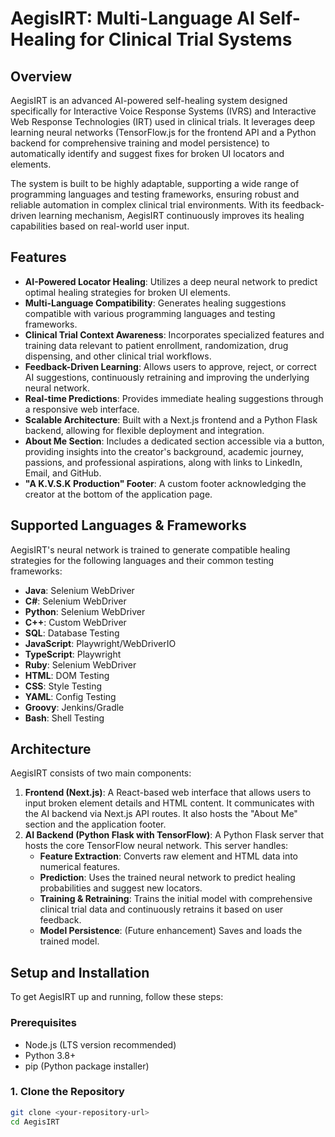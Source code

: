 # AegisIRT: Multi-Language AI Self-Healing for Clinical Trial Systems

## Overview

AegisIRT is an advanced AI-powered self-healing system designed specifically for Interactive Voice Response Systems (IVRS) and Interactive Web Response Technologies (IRT) used in clinical trials. It leverages deep learning neural networks (TensorFlow.js for the frontend API and a Python backend for comprehensive training and model persistence) to automatically identify and suggest fixes for broken UI locators and elements.

The system is built to be highly adaptable, supporting a wide range of programming languages and testing frameworks, ensuring robust and reliable automation in complex clinical trial environments. With its feedback-driven learning mechanism, AegisIRT continuously improves its healing capabilities based on real-world user input.

## Features

*   **AI-Powered Locator Healing**: Utilizes a deep neural network to predict optimal healing strategies for broken UI elements.
*   **Multi-Language Compatibility**: Generates healing suggestions compatible with various programming languages and testing frameworks.
*   **Clinical Trial Context Awareness**: Incorporates specialized features and training data relevant to patient enrollment, randomization, drug dispensing, and other clinical trial workflows.
*   **Feedback-Driven Learning**: Allows users to approve, reject, or correct AI suggestions, continuously retraining and improving the underlying neural network.
*   **Real-time Predictions**: Provides immediate healing suggestions through a responsive web interface.
*   **Scalable Architecture**: Built with a Next.js frontend and a Python Flask backend, allowing for flexible deployment and integration.
*   **About Me Section**: Includes a dedicated section accessible via a button, providing insights into the creator's background, academic journey, passions, and professional aspirations, along with links to LinkedIn, Email, and GitHub.
*   **"A K.V.S.K Production" Footer**: A custom footer acknowledging the creator at the bottom of the application page.

## Supported Languages & Frameworks

AegisIRT's neural network is trained to generate compatible healing strategies for the following languages and their common testing frameworks:

*   **Java**: Selenium WebDriver
*   **C#**: Selenium WebDriver
*   **Python**: Selenium WebDriver
*   **C++**: Custom WebDriver
*   **SQL**: Database Testing
*   **JavaScript**: Playwright/WebDriverIO
*   **TypeScript**: Playwright
*   **Ruby**: Selenium WebDriver
*   **HTML**: DOM Testing
*   **CSS**: Style Testing
*   **YAML**: Config Testing
*   **Groovy**: Jenkins/Gradle
*   **Bash**: Shell Testing

## Architecture

AegisIRT consists of two main components:

1.  **Frontend (Next.js)**: A React-based web interface that allows users to input broken element details and HTML content. It communicates with the AI backend via Next.js API routes. It also hosts the "About Me" section and the application footer.
2.  **AI Backend (Python Flask with TensorFlow)**: A Python Flask server that hosts the core TensorFlow neural network. This server handles:
    *   **Feature Extraction**: Converts raw element and HTML data into numerical features.
    *   **Prediction**: Uses the trained neural network to predict healing probabilities and suggest new locators.
    *   **Training & Retraining**: Trains the initial model with comprehensive clinical trial data and continuously retrains it based on user feedback.
    *   **Model Persistence**: (Future enhancement) Saves and loads the trained model.

## Setup and Installation

To get AegisIRT up and running, follow these steps:

### Prerequisites

*   Node.js (LTS version recommended)
*   Python 3.8+
*   pip (Python package installer)

### 1. Clone the Repository

```bash
git clone <your-repository-url>
cd AegisIRT
